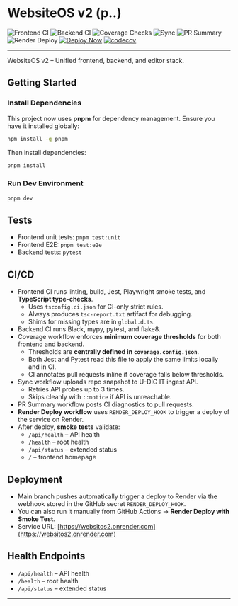 # WebsiteOS v2 (p..)

![Frontend CI](https://github.com/nickbaxter18/websitos/actions/workflows/frontend-checks.yml/badge.svg)
![Backend CI](https://github.com/nickbaxter18/websitos/actions/workflows/backend-checks.yml/badge.svg)
![Coverage Checks](https://github.com/nickbaxter18/websitos/actions/workflows/coverage-checks.yml/badge.svg)
![Sync](https://github.com/nickbaxter18/websitos/actions/workflows/udigit-sync.yaml/badge.svg)
![PR Summary](https://github.com/nickbaxter18/websitos/actions/workflows/pr-summary.yml/badge.svg)
![Render Deploy](https://github.com/nickbaxter18/websitos/actions/workflows/render-deploy.yml/badge.svg)
[![Deploy Now](https://img.shields.io/badge/Deploy-Now-brightgreen)](https://github.com/nickbaxter18/websitos/actions/workflows/render-deploy.yml)
[![codecov](https://codecov.io/gh/nickbaxter18/websitos/branch/main/graph/badge.svg)](https://codecov.io/gh/nickbaxter18/websitos)

---

WebsiteOS v2 – Unified frontend, backend, and editor stack.

## Getting Started

### Install Dependencies

This project now uses **pnpm** for dependency management. Ensure you have it installed globally:

```bash
npm install -g pnpm
```

Then install dependencies:

```bash
pnpm install
```

### Run Dev Environment

```bash
pnpm dev
```

## Tests

- Frontend unit tests: `pnpm test:unit`
- Frontend E2E: `pnpm test:e2e`
- Backend tests: `pytest`

## CI/CD

- Frontend CI runs linting, build, Jest, Playwright smoke tests, and **TypeScript type-checks**.
  - Uses `tsconfig.ci.json` for CI-only strict rules.
  - Always produces `tsc-report.txt` artifact for debugging.
  - Shims for missing types are in `global.d.ts`.
- Backend CI runs Black, mypy, pytest, and flake8.
- Coverage workflow enforces **minimum coverage thresholds** for both frontend and backend.
  - Thresholds are **centrally defined in `coverage.config.json`**.
  - Both Jest and Pytest read this file to apply the same limits locally and in CI.
  - CI annotates pull requests inline if coverage falls below thresholds.
- Sync workflow uploads repo snapshot to U-DIG IT ingest API.
  - Retries API probes up to 3 times.
  - Skips cleanly with `::notice` if API is unreachable.
- PR Summary workflow posts CI diagnostics to pull requests.
- **Render Deploy workflow** uses `RENDER_DEPLOY_HOOK` to trigger a deploy of the service on Render.
- After deploy, **smoke tests** validate:
  - `/api/health` – API health
  - `/health` – root health
  - `/api/status` – extended status
  - `/` – frontend homepage

## Deployment

- Main branch pushes automatically trigger a deploy to Render via the webhook stored in the GitHub secret `RENDER_DEPLOY_HOOK`.
- You can also run it manually from GitHub Actions → **Render Deploy with Smoke Test**.
- Service URL: [https://websitos2.onrender.com](https://websitos2.onrender.com)

## Health Endpoints

- `/api/health` – API health
- `/health` – root health
- `/api/status` – extended status

---

<!-- trigger Frontend CI -->
